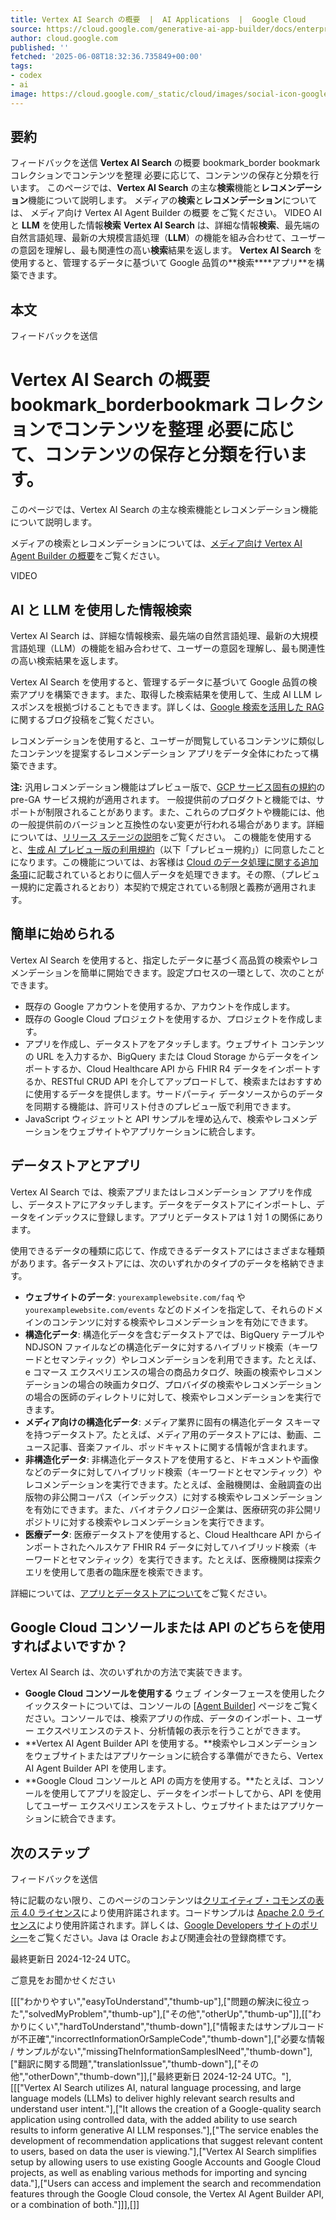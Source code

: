 ```yaml
---
title: Vertex AI Search の概要  |  AI Applications  |  Google Cloud
source: https://cloud.google.com/generative-ai-app-builder/docs/enterprise-search-introduction?hl=ja
author: cloud.google.com
published: ''
fetched: '2025-06-08T18:32:36.735849+00:00'
tags:
- codex
- ai
image: https://cloud.google.com/_static/cloud/images/social-icon-google-cloud-1200-630.png?hl=ja
---
```


## 要約

フィードバックを送信
**Vertex AI Search** の概要
bookmark_border
bookmark
コレクションでコンテンツを整理
必要に応じて、コンテンツの保存と分類を行います。
このページでは、**Vertex AI Search** の主な**検索**機能と**レコメンデーション**機能について説明します。
メディアの**検索**と**レコメンデーション**については、
メディア向け Vertex AI Agent Builder の概要
をご覧ください。
VIDEO
AI と **LLM** を使用した情報**検索**
**Vertex AI Search** は、詳細な情報**検索**、最先端の自然言語処理、最新の大規模言語処理（**LLM**）の機能を組み合わせて、ユーザーの意図を理解し、最も関連性の高い**検索**結果を返します。
**Vertex AI Search** を使用すると、管理するデータに基づいて Google 品質の**検索\*\***アプリ\*\*を構築できます。

## 本文

フィードバックを送信

# Vertex AI Search の概要 bookmark_borderbookmark コレクションでコンテンツを整理 必要に応じて、コンテンツの保存と分類を行います。

このページでは、Vertex AI Search の主な検索機能とレコメンデーション機能について説明します。

メディアの検索とレコメンデーションについては、[メディア向け Vertex AI Agent Builder の概要](https://cloud.google.com/generative-ai-app-builder/docs/about-media?hl=ja)をご覧ください。

VIDEO

## AI と LLM を使用した情報検索

Vertex AI Search は、詳細な情報検索、最先端の自然言語処理、最新の大規模言語処理（LLM）の機能を組み合わせて、ユーザーの意図を理解し、最も関連性の高い検索結果を返します。

Vertex AI Search を使用すると、管理するデータに基づいて Google 品質の検索アプリを構築できます。また、取得した検索結果を使用して、生成 AI LLM レスポンスを根拠づけることもできます。詳しくは、[Google 検索を活用した RAG](https://cloud.google.com/blog/products/ai-machine-learning/rags-powered-by-google-search-technology-part-1?hl=ja) に関するブログ投稿をご覧ください。

レコメンデーションを使用すると、ユーザーが閲覧しているコンテンツに類似したコンテンツを提案するレコメンデーション アプリをデータ全体にわたって構築できます。

**注:**
汎用レコメンデーション機能はプレビュー版で、[GCP サービス固有の規約](https://cloud.google.com/terms/service-terms?hl=ja)の pre-GA サービス規約が適用されます。
一般提供前のプロダクトと機能では、サポートが制限されることがあります。また、これらのプロダクトや機能には、他の一般提供前のバージョンと互換性のない変更が行われる場合があります。詳細については、[リリース ステージの説明](https://cloud.google.com/products?hl=ja#product-launch-stages)をご覧ください。
この機能を使用すると、[生成 AI プレビュー版の利用規約](https://cloud.google.com/trustedtester/aitos?hl=ja)（以下「プレビュー規約」）に同意したことになります。この機能については、お客様は [Cloud のデータ処理に関する追加条項](https://cloud.google.com/terms/data-processing-terms?hl=ja)に記載されているとおりに個人データを処理できます。その際、（プレビュー規約に定義されるとおり）本契約で規定されている制限と義務が適用されます。

## 簡単に始められる

Vertex AI Search を使用すると、指定したデータに基づく高品質の検索やレコメンデーションを簡単に開始できます。設定プロセスの一環として、次のことができます。

- 既存の Google アカウントを使用するか、アカウントを作成します。
- 既存の Google Cloud プロジェクトを使用するか、プロジェクトを作成します。
- アプリを作成し、データストアをアタッチします。ウェブサイト コンテンツの URL を入力するか、BigQuery または Cloud Storage からデータをインポートするか、Cloud Healthcare API から FHIR R4 データをインポートするか、RESTful CRUD API を介してアップロードして、検索またはおすすめに使用するデータを提供します。サードパーティ データソースからのデータを同期する機能は、許可リスト付きのプレビュー版で利用できます。
- JavaScript ウィジェットと API サンプルを埋め込んで、検索やレコメンデーションをウェブサイトやアプリケーションに統合します。

## データストアとアプリ

Vertex AI Search では、検索アプリまたはレコメンデーション アプリを作成し、データストアにアタッチします。データをデータストアにインポートし、データをインデックスに登録します。アプリとデータストアは 1 対 1 の関係にあります。

使用できるデータの種類に応じて、作成できるデータストアにはさまざまな種類があります。各データストアには、次のいずれかのタイプのデータを格納できます。

- **ウェブサイトのデータ**: `yourexamplewebsite.com/faq` や `yourexamplewebsite.com/events` などのドメインを指定して、それらのドメインのコンテンツに対する検索やレコメンデーションを有効にできます。
- **構造化データ**: 構造化データを含むデータストアでは、BigQuery テーブルや NDJSON ファイルなどの構造化データに対するハイブリッド検索（キーワードとセマンティック）やレコメンデーションを利用できます。たとえば、e コマース エクスペリエンスの場合の商品カタログ、映画の検索やレコメンデーションの場合の映画カタログ、プロバイダの検索やレコメンデーションの場合の医師のディレクトリに対して、検索やレコメンデーションを実行できます。
- **メディア向けの構造化データ**: メディア業界に固有の構造化データ スキーマを持つデータストア。たとえば、メディア用のデータストアには、動画、ニュース記事、音楽ファイル、ポッドキャストに関する情報が含まれます。
- **非構造化データ**: 非構造化データストアを使用すると、ドキュメントや画像などのデータに対してハイブリッド検索（キーワードとセマンティック）やレコメンデーションを実行できます。たとえば、金融機関は、金融調査の出版物の非公開コーパス（インデックス）に対する検索やレコメンデーションを有効にできます。また、バイオテクノロジー企業は、医療研究の非公開リポジトリに対する検索やレコメンデーションを実行できます。
- **医療データ**: 医療データストアを使用すると、Cloud Healthcare API からインポートされたヘルスケア FHIR R4 データに対してハイブリッド検索（キーワードとセマンティック）を実行できます。たとえば、医療機関は探索クエリを使用して患者の臨床歴を検索できます。

詳細については、[アプリとデータストアについて](https://cloud.google.com/generative-ai-app-builder/docs/create-datastore-ingest?hl=ja)をご覧ください。

## Google Cloud コンソールまたは API のどちらを使用すればよいですか？

Vertex AI Search は、次のいずれかの方法で実装できます。

- **Google Cloud コンソールを使用する** ウェブ インターフェースを使用したクイックスタートについては、コンソールの [[Agent Builder](https://console.cloud.google.com/gen-app-builder/engines?hl=ja)] ページをご覧ください。コンソールでは、検索アプリの作成、データのインポート、ユーザー エクスペリエンスのテスト、分析情報の表示を行うことができます。
- **Vertex AI Agent Builder API を使用する。**検索やレコメンデーションをウェブサイトまたはアプリケーションに統合する準備ができたら、Vertex AI Agent Builder API を使用します。
- **Google Cloud コンソールと API の両方を使用する。**たとえば、コンソールを使用してアプリを設定し、データをインポートしてから、API を使用してユーザー エクスペリエンスをテストし、ウェブサイトまたはアプリケーションに統合できます。

## 次のステップ

フィードバックを送信

特に記載のない限り、このページのコンテンツは[クリエイティブ・コモンズの表示 4.0 ライセンス](https://creativecommons.org/licenses/by/4.0/)により使用許諾されます。コードサンプルは [Apache 2.0 ライセンス](https://www.apache.org/licenses/LICENSE-2.0)により使用許諾されます。詳しくは、[Google Developers サイトのポリシー](https://developers.google.com/site-policies?hl=ja)をご覧ください。Java は Oracle および関連会社の登録商標です。

最終更新日 2024-12-24 UTC。

ご意見をお聞かせください

[[["わかりやすい","easyToUnderstand","thumb-up"],["問題の解決に役立った","solvedMyProblem","thumb-up"],["その他","otherUp","thumb-up"]],[["わかりにくい","hardToUnderstand","thumb-down"],["情報またはサンプルコードが不正確","incorrectInformationOrSampleCode","thumb-down"],["必要な情報 / サンプルがない","missingTheInformationSamplesINeed","thumb-down"],["翻訳に関する問題","translationIssue","thumb-down"],["その他","otherDown","thumb-down"]],["最終更新日 2024-12-24 UTC。"],[[["Vertex AI Search utilizes AI, natural language processing, and large language models (LLMs) to deliver highly relevant search results and understand user intent."],["It allows the creation of a Google-quality search application using controlled data, with the added ability to use search results to inform generative AI LLM responses."],["The service enables the development of recommendation applications that suggest relevant content to users, based on data the user is viewing."],["Vertex AI Search simplifies setup by allowing users to use existing Google Accounts and Google Cloud projects, as well as enabling various methods for importing and syncing data."],["Users can access and implement the search and recommendation features through the Google Cloud console, the Vertex AI Agent Builder API, or a combination of both."]]],[]]

